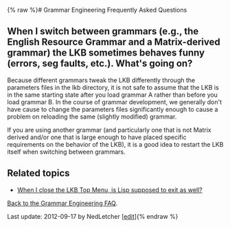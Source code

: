 {% raw %}# Grammar Engineering Frequently Asked Questions

## When I switch between grammars (e.g., the English Resource Grammar and a Matrix-derived grammar) the LKB sometimes behaves funny (errors, seg faults, etc.). What's going on?

Because different grammars tweak the LKB differently through the
parameters files in the lkb directory, it is not safe to assume that the
LKB is in the same starting state after you load grammar A rather than
before you load grammar B. In the course of grammar development, we
generally don't have cause to change the parameters files significantly
enough to cause a problem on reloading the same (slightly modified)
grammar.

If you are using another grammar (and particularly one that is not
Matrix derived and/or one that is large enough to have placed specific
requirements on the behavior of the LKB), it is a good idea to restart
the LKB itself when switching between grammars.

## Related topics

- [When I close the LKB Top Menu, is Lisp supposed to exit as
well?](https://blog.inductorsoftware.com/docsproto/matrix/GeFaqClickX)

[Back to the Grammar Engineering FAQ](/GrammarEngineeringFaq).

Last update: 2012-09-17 by NedLetcher [[edit](https://github.com/delph-in/docs/wiki/GeFaqSwitchingGrammars/_edit)]{% endraw %}